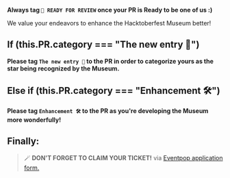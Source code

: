 **Always tag `🚀 READY FOR REVIEW` once your PR is Ready to be one of us :)**

We value your endeavors to enhance the Hacktoberfest Museum better!

## If (this.PR.category === "The new entry 💫")

**Please tag `The new entry 💫` to the PR in order to categorize yours as the star being recognized by the Museum.**

## Else if (this.PR.category === "Enhancement 🛠")

**Please tag `Enhancement 🛠` to the PR as you're developing the Museum more wonderfully!**

## Finally:

> 🪄 **DON'T FORGET TO CLAIM YOUR TICKET!** via [Eventpop application form.](https://www.eventpop.me/events/13854/application_forms/845/applicants/new)

